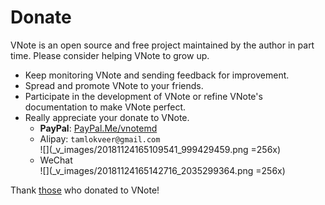# Donate
VNote is an open source and free project maintained by the author in part time. Please consider helping VNote to grow up.

- Keep monitoring VNote and sending feedback for improvement.
- Spread and promote VNote to your friends.
- Participate in the development of VNote or refine VNote's documentation to make VNote perfect.
- Really appreciate your donate to VNote.
    - **PayPal**: [PayPal.Me/vnotemd](https://www.paypal.me/vnotemd)
    - Alipay: `tamlokveer@gmail.com`  
    ![](_v_images/20181124165109541_999429459.png =256x)
    - WeChat  
    ![](_v_images/20181124165142716_2035299364.png =256x)

Thank [those](https://github.com/tamlok/vnote/wiki/Donate-List) who donated to VNote!
